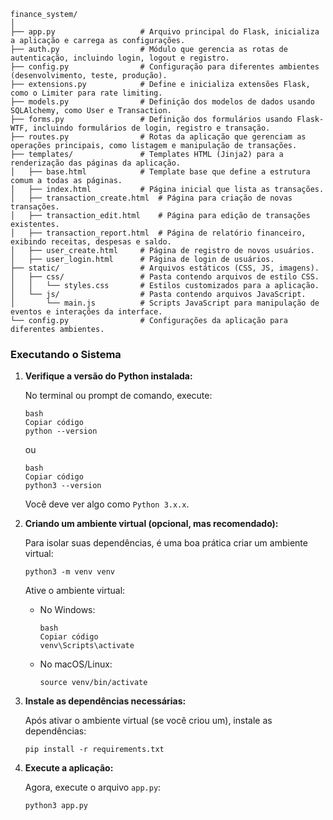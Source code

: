 ```react
finance_system/
│
├── app.py                   # Arquivo principal do Flask, inicializa a aplicação e carrega as configurações.
├── auth.py                  # Módulo que gerencia as rotas de autenticação, incluindo login, logout e registro.
├── config.py                # Configuração para diferentes ambientes (desenvolvimento, teste, produção).
├── extensions.py            # Define e inicializa extensões Flask, como o Limiter para rate limiting.
├── models.py                # Definição dos modelos de dados usando SQLAlchemy, como User e Transaction.
├── forms.py                 # Definição dos formulários usando Flask-WTF, incluindo formulários de login, registro e transação.
├── routes.py                # Rotas da aplicação que gerenciam as operações principais, como listagem e manipulação de transações.
├── templates/               # Templates HTML (Jinja2) para a renderização das páginas da aplicação.
│   ├── base.html            # Template base que define a estrutura comum a todas as páginas.
│   ├── index.html           # Página inicial que lista as transações.
│   ├── transaction_create.html  # Página para criação de novas transações.
│   ├── transaction_edit.html    # Página para edição de transações existentes.
│   ├── transaction_report.html  # Página de relatório financeiro, exibindo receitas, despesas e saldo.
│   ├── user_create.html     # Página de registro de novos usuários.
│   ├── user_login.html      # Página de login de usuários.
├── static/                  # Arquivos estáticos (CSS, JS, imagens).
│   ├── css/                 # Pasta contendo arquivos de estilo CSS.
│   │   └── styles.css       # Estilos customizados para a aplicação.
│   └── js/                  # Pasta contendo arquivos JavaScript.
│       └── main.js          # Scripts JavaScript para manipulação de eventos e interações da interface.
└── config.py                # Configurações da aplicação para diferentes ambientes.

```

### Executando o Sistema

1. **Verifique a versão do Python instalada:**

   No terminal ou prompt de comando, execute:

   ```
   bash
   Copiar código
   python --version
   ```

   ou

   ```
   bash
   Copiar código
   python3 --version
   ```

   Você deve ver algo como `Python 3.x.x`.

2. **Criando um ambiente virtual (opcional, mas recomendado):**

   Para isolar suas dependências, é uma boa prática criar um ambiente virtual:

   ```
   python3 -m venv venv
   ```
   
   Ative o ambiente virtual:

   - No Windows:

     ```
     bash
     Copiar código
     venv\Scripts\activate
     ```
   
   - No macOS/Linux:

     ```
     source venv/bin/activate
     ```
   
3. **Instale as dependências necessárias:**

   Após ativar o ambiente virtual (se você criou um), instale as dependências:

   ```
   pip install -r requirements.txt
   ```

4. **Execute a aplicação:**

   Agora, execute o arquivo `app.py`:

   ```
   python3 app.py
   ```

